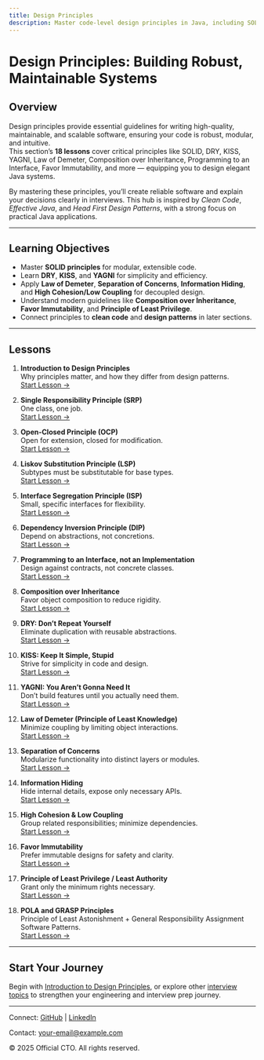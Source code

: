 ```yaml
---
title: Design Principles
description: Master code-level design principles in Java, including SOLID, DRY, KISS, YAGNI, Law of Demeter, Separation of Concerns, POLA, GRASP, and more. Learn 18 principles to build robust, maintainable, and scalable systems for better software engineering and interview prep.
---
```


# Design Principles: Building Robust, Maintainable Systems

## Overview
Design principles provide essential guidelines for writing high-quality, maintainable, and scalable software, ensuring your code is robust, modular, and intuitive.  
This section’s **18 lessons** cover critical principles like SOLID, DRY, KISS, YAGNI, Law of Demeter, Composition over Inheritance, Programming to an Interface, Favor Immutability, and more — equipping you to design elegant Java systems.  

By mastering these principles, you’ll create reliable software and explain your decisions clearly in interviews. This hub is inspired by *Clean Code*, *Effective Java*, and *Head First Design Patterns*, with a strong focus on practical Java applications.  

---

## Learning Objectives
- Master **SOLID principles** for modular, extensible code.  
- Learn **DRY**, **KISS**, and **YAGNI** for simplicity and efficiency.  
- Apply **Law of Demeter**, **Separation of Concerns**, **Information Hiding**, and **High Cohesion/Low Coupling** for decoupled design.  
- Understand modern guidelines like **Composition over Inheritance**, **Favor Immutability**, and **Principle of Least Privilege**.  
- Connect principles to **clean code** and **design patterns** in later sections.  

---

## Lessons

1. **Introduction to Design Principles**  
   Why principles matter, and how they differ from design patterns.  
   [Start Lesson →](/interview-section/design-principles/intro-design-principles)

2. **Single Responsibility Principle (SRP)**  
   One class, one job.  
   [Start Lesson →](/interview-section/design-principles/single-responsibility-principle)

3. **Open-Closed Principle (OCP)**  
   Open for extension, closed for modification.  
   [Start Lesson →](/interview-section/design-principles/open-closed-principle)

4. **Liskov Substitution Principle (LSP)**  
   Subtypes must be substitutable for base types.  
   [Start Lesson →](/interview-section/design-principles/liskov-substitution-principle)

5. **Interface Segregation Principle (ISP)**  
   Small, specific interfaces for flexibility.  
   [Start Lesson →](/interview-section/design-principles/interface-segregation-principle)

6. **Dependency Inversion Principle (DIP)**  
   Depend on abstractions, not concretions.  
   [Start Lesson →](/interview-section/design-principles/dependency-inversion-principle)

7. **Programming to an Interface, not an Implementation**  
   Design against contracts, not concrete classes.  
   [Start Lesson →](/interview-section/design-principles/program-to-interface)

8. **Composition over Inheritance**  
   Favor object composition to reduce rigidity.  
   [Start Lesson →](/interview-section/design-principles/composition-over-inheritance)

9. **DRY: Don’t Repeat Yourself**  
   Eliminate duplication with reusable abstractions.  
   [Start Lesson →](/interview-section/design-principles/dry-principle)

10. **KISS: Keep It Simple, Stupid**  
    Strive for simplicity in code and design.  
    [Start Lesson →](/interview-section/design-principles/kiss-principle)

11. **YAGNI: You Aren’t Gonna Need It**  
    Don’t build features until you actually need them.  
    [Start Lesson →](/interview-section/design-principles/yagni-principle)

12. **Law of Demeter (Principle of Least Knowledge)**  
    Minimize coupling by limiting object interactions.  
    [Start Lesson →](/interview-section/design-principles/law-of-demeter)

13. **Separation of Concerns**  
    Modularize functionality into distinct layers or modules.  
    [Start Lesson →](/interview-section/design-principles/separation-of-concerns)

14. **Information Hiding**  
    Hide internal details, expose only necessary APIs.  
    [Start Lesson →](/interview-section/design-principles/information-hiding)

15. **High Cohesion & Low Coupling**  
    Group related responsibilities; minimize dependencies.  
    [Start Lesson →](/interview-section/design-principles/high-cohesion-low-coupling)

16. **Favor Immutability**  
    Prefer immutable designs for safety and clarity.  
    [Start Lesson →](/interview-section/design-principles/favor-immutability)

17. **Principle of Least Privilege / Least Authority**  
    Grant only the minimum rights necessary.  
    [Start Lesson →](/interview-section/design-principles/least-privilege)

18. **POLA and GRASP Principles**  
    Principle of Least Astonishment + General Responsibility Assignment Software Patterns.  
    [Start Lesson →](/interview-section/design-principles/pola-grasp-principles)

---

## Start Your Journey
Begin with [Introduction to Design Principles](/interview-section/design-principles/intro-design-principles), or explore other [interview topics](/interview-section/) to strengthen your engineering and interview prep journey.  

---

<footer>
  <p>Connect: <a href="https://github.com/your-profile">GitHub</a> | <a href="https://linkedin.com/in/your-profile">LinkedIn</a></p>
  <p>Contact: <a href="mailto:your-email@example.com">your-email@example.com</a></p>
  <p>&copy; 2025 Official CTO. All rights reserved.</p>
</footer>
